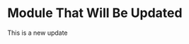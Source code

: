 <!--

module_type: standard
title: Module That Will Be Updated
version: 1.1.2
author: Me
standard_specific: true

-->

# Module That Will Be Updated
This is a new update